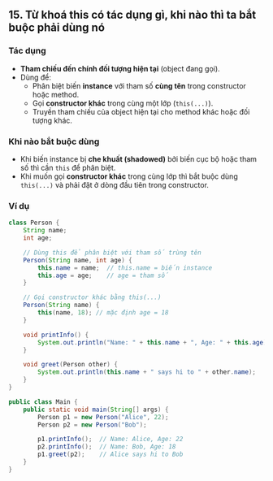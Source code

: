 ## 15. Từ khoá this có tác dụng gì, khi nào thì ta bắt buộc phải dùng nó

### Tác dụng
- **Tham chiếu đến chính đối tượng hiện tại** (object đang gọi).
- Dùng để:
    - Phân biệt biến **instance** với tham số **cùng tên** trong constructor hoặc method.
    - Gọi **constructor khác** trong cùng một lớp (`this(...)`).
    - Truyền tham chiếu của object hiện tại cho method khác hoặc đối tượng khác.

### Khi nào bắt buộc dùng
- Khi biến instance bị **che khuất (shadowed)** bởi biến cục bộ hoặc tham số thì cần `this` để phân biệt.
- Khi muốn gọi **constructor khác** trong cùng lớp thì bắt buộc dùng `this(...)` và phải đặt ở dòng đầu tiên trong constructor.

### Ví dụ

```java
class Person {
    String name;
    int age;

    // Dùng this để phân biệt với tham số trùng tên
    Person(String name, int age) {
        this.name = name;  // this.name = biến instance
        this.age = age;    // age = tham số
    }

    // Gọi constructor khác bằng this(...)
    Person(String name) {
        this(name, 18); // mặc định age = 18
    }

    void printInfo() {
        System.out.println("Name: " + this.name + ", Age: " + this.age);
    }

    void greet(Person other) {
        System.out.println(this.name + " says hi to " + other.name);
    }
}

public class Main {
    public static void main(String[] args) {
        Person p1 = new Person("Alice", 22);
        Person p2 = new Person("Bob");

        p1.printInfo();  // Name: Alice, Age: 22
        p2.printInfo();  // Name: Bob, Age: 18
        p1.greet(p2);    // Alice says hi to Bob
    }
}
```
